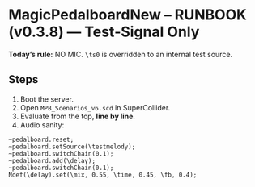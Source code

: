 # MagicPedalboardNew – RUNBOOK (v0.3.8) — Test‑Signal Only

**Today’s rule:** NO MIC. `\ts0` is overridden to an internal test source.

## Steps
1) Boot the server.
2) Open `MPB_Scenarios_v6.scd` in SuperCollider.
3) Evaluate from the top, **line by line**.
4) Audio sanity:
```supercollider
~pedalboard.reset;
~pedalboard.setSource(\testmelody);
~pedalboard.switchChain(0.1);
~pedalboard.add(\delay);
~pedalboard.switchChain(0.1);
Ndef(\delay).set(\mix, 0.55, \time, 0.45, \fb, 0.4);
